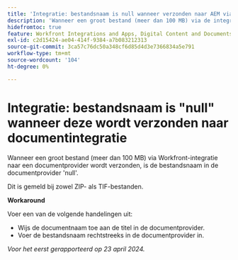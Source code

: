 ```yaml
---
title: 'Integratie: bestandsnaam is null wanneer verzonden naar AEM via integratie'
description: 'Wanneer een groot bestand (meer dan 100 MB) via de integratie met Workfront naar Adobe Experience Manager wordt verzonden, is de bestandsnaam in AEM null. '
hidefromtoc: true
feature: Workfront Integrations and Apps, Digital Content and Documents
exl-id: c2d15424-ae04-414f-9384-a7b083212313
source-git-commit: 3ca57c76dc50a348cf6d85d4d3e7366834a5e791
workflow-type: tm+mt
source-wordcount: '104'
ht-degree: 0%

---
```


# Integratie: bestandsnaam is &quot;null&quot; wanneer deze wordt verzonden naar documentintegratie

Wanneer een groot bestand (meer dan 100 MB) via Workfront-integratie naar een documentprovider wordt verzonden, is de bestandsnaam in de documentprovider &#39;null&#39;.

Dit is gemeld bij zowel ZIP- als TIF-bestanden.

**Workaround**

Voer een van de volgende handelingen uit:

* Wijs de documentnaam toe aan de titel in de documentprovider.
* Voer de bestandsnaam rechtstreeks in de documentprovider in.

_Voor het eerst gerapporteerd op 23 april 2024._

